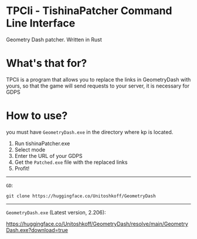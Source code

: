 # TPCli - TishinaPatcher Command Line Interface
Geometry Dash patcher. Written in Rust

# What's that for?
TPCli is a program that allows you to replace the links in GeometryDash with yours, so that the game will send requests to your server, it is necessary for GDPS

# How to use?

you must have `GeometryDash.exe` in the directory where kp is located.

1. Run tishinaPatcher.exe
2. Select mode
3. Enter the URL of your GDPS
4. Get the `Patched.exe` file with the replaced links
5. Profit!

-----

`GD`:

`git clone https://huggingface.co/Unitoshkoff/GeometryDash`

-----

`GeometryDash.exe` (Latest version, 2.206):

https://huggingface.co/Unitoshkoff/GeometryDash/resolve/main/GeometryDash.exe?download=true
